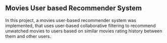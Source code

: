 ## Movies User based Recommender System

In this project, a movies user-based recommender system was implemented, that uses user-based collaborative filtering to recommend unwatched movies to users based on similar movies rating history between them and other users.